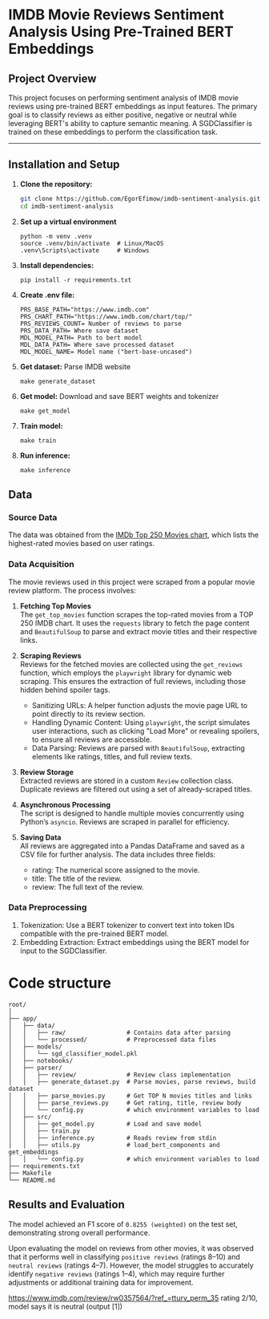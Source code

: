 # IMDB Movie Reviews Sentiment Analysis Using Pre-Trained BERT Embeddings


## Project Overview
This project focuses on performing sentiment analysis of IMDB movie reviews using pre-trained BERT embeddings as input features. The primary goal is to classify reviews as either positive, negative or neutral while leveraging BERT's ability to capture semantic meaning. A SGDClassifier is trained on these embeddings to perform the classification task.

---

## Installation and Setup
1. **Clone the repository:**
   ```bash
   git clone https://github.com/EgorEfimow/imdb-sentiment-analysis.git
   cd imdb-sentiment-analysis
   ```
2. **Set up a virtual environment**
    ```
    python -m venv .venv
    source .venv/bin/activate  # Linux/MacOS
    .venv\Scripts\activate     # Windows
    ```
3. **Install dependencies:**
    ```
    pip install -r requirements.txt
    ```
4. **Create .env file:**
    ```
    PRS_BASE_PATH="https://www.imdb.com"
    PRS_CHART_PATH="https://www.imdb.com/chart/top/"
    PRS_REVIEWS_COUNT= Number of reviews to parse
    PRS_DATA_PATH= Where save dataset 
    MDL_MODEL_PATH= Path to bert model
    MDL_DATA_PATH= Where save processed dataset
    MDL_MODEL_NAME= Model name ("bert-base-uncased")
    ```
5. **Get dataset:** Parse IMDB website
    ```
    make generate_dataset
    ```
6. **Get model:** Download and save BERT weights and tokenizer
    ```
    make get_model
    ```
7. **Train model:**
    ```
    make train
    ```
8. **Run inference:**
    ```
    make inference
    ```

## Data

### Source Data
The data was obtained from the [IMDb Top 250 Movies chart](https://www.imdb.com/chart/top/), which lists the highest-rated movies based on user ratings.

### Data Acquisition
The movie reviews used in this project were scraped from a popular movie review platform. The process involves:

1. **Fetching Top Movies**  
The `get_top_movies` function scrapes the top-rated movies from a TOP 250 IMDB chart. It uses the `requests` library to fetch the page content and `BeautifulSoup` to parse and extract movie titles and their respective links.

2. **Scraping Reviews**  
Reviews for the fetched movies are collected using the `get_reviews` function, which employs the `playwright` library for dynamic web scraping. This ensures the extraction of full reviews, including those hidden behind spoiler tags.

    * Sanitizing URLs: A helper function adjusts the movie page URL to point directly to its review section.
    * Handling Dynamic Content: Using `playwright`, the script simulates user interactions, such as clicking "Load More" or revealing spoilers, to ensure all reviews are accessible.
    * Data Parsing: Reviews are parsed with `BeautifulSoup`, extracting elements like ratings, titles, and full review texts.
3. **Review Storage**  
Extracted reviews are stored in a custom `Review` collection class. Duplicate reviews are filtered out using a set of already-scraped titles.

4. **Asynchronous Processing**  
The script is designed to handle multiple movies concurrently using Python’s `asyncio`. Reviews are scraped in parallel for efficiency.

5. **Saving Data**  
All reviews are aggregated into a Pandas DataFrame and saved as a CSV file for further analysis. The data includes three fields:

    * rating: The numerical score assigned to the movie.
    * title: The title of the review.
    * review: The full text of the review.

### Data Preprocessing

1. Tokenization: Use a BERT tokenizer to convert text into token IDs compatible with the pre-trained BERT model.
2. Embedding Extraction: Extract embeddings using the BERT model for input to the SGDClassifier.

# Code structure

    root/
    │
    ├── app/
    │   ├── data/
    │   │   ├── raw/                 # Contains data after parsing
    │   │   └── processed/           # Preprocessed data files
    │   ├── models/
    │   │   └── sgd_classifier_model.pkl 
    │   ├── notebooks/
    │   ├── parser/
    │   │   ├── review/              # Review class implementation
    │   │   ├── generate_dataset.py  # Parse movies, parse reviews, build dataset
    │   │   ├── parse_movies.py      # Get TOP N movies titles and links
    │   │   ├── parse_reviews.py     # Get rating, title, review body
    │   │   └── config.py            # which environment variables to load
    │   ├── src/
    │   │   ├── get_model.py         # Load and save model   
    │   │   ├── train.py
    │   │   ├── inference.py         # Reads review from stdin
    │   │   ├── utils.py             # load_bert_components and get_embeddings
    │   │   └── config.py            # which environment variables to load
    ├── requirements.txt
    ├── Makefile
    └── README.md


## Results and Evaluation

The model achieved an F1 score of `0.8255 (weighted)` on the test set, demonstrating strong overall performance.

Upon evaluating the model on reviews from other movies, it was observed that it performs well in classifying `positive reviews` (ratings 8–10) and `neutral reviews` (ratings 4–7). However, the model struggles to accurately identify `negative reviews` (ratings 1–4), which may require further adjustments or additional training data for improvement.


https://www.imdb.com/review/rw0357564/?ref_=tturv_perm_35 rating 2/10, model says it is neutral (output [1])